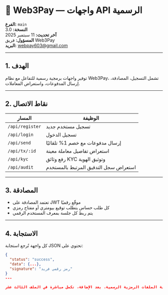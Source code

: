 # 🔗 Web3Pay — واجهات API الرسمية

**الفرع:** `main`  
**النسخة:** 3.0  
**آخر تحديث:** 11 سبتمبر 2025  
**المسؤول:** فريق Web3Pay  
**البريد:** webpay603@gmail.com  

---

## 1. الهدف

توفير واجهات برمجية رسمية للتفاعل مع نظام Web3Pay، تشمل التسجيل، المصادقة، إرسال المدفوعات، واستعراض المعاملات.

---

## 2. نقاط الاتصال

| المسار           | الوظيفة                                 |
|------------------|------------------------------------------|
| `/api/register`  | تسجيل مستخدم جديد                       |
| `/api/login`     | تسجيل الدخول                             |
| `/api/send`      | إرسال مدفوعات مع خصم 1% تلقائيًا         |
| `/api/tx/:id`    | استعراض تفاصيل معاملة معينة              |
| `/api/kyc`       | رفع وثائق KYC وتوثيق الهوية              |
| `/api/audit`     | استعراض سجل التدقيق المرتبط بالمستخدم   |

---

## 3. المصادقة

- تعتمد المصادقة على JWT موقّع رقميًا  
- كل طلب حساس يتطلب توقيع بيومتري أو مفتاح رمزي  
- يتم ربط كل جلسة بمعرف المستخدم الرقمي

---

## 4. الاستجابة

كل واجهة تُرجع استجابة JSON تحتوي على:

```json
{
  "status": "success",
  "data": {...},
  "signature": "رمز رقمي فريد"
}
---

انسخو من هنا، أضف الملف للمستودع، وبذلك تكتمل سلسلة الملفات الرمزية الرسمية. بعد الإضافة، نكمل مباشرة في الملف الثالث عشر `Convert.md` أو `License.md` حسب أولويتك.
